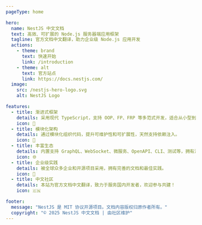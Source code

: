 ```yaml
---
pageType: home

hero:
  name: NestJS 中文文档
  text: 高效、可扩展的 Node.js 服务器端应用框架
  tagline: 官方文档中文翻译，助力企业级 Node.js 应用开发
  actions:
    - theme: brand
      text: 快速开始
      link: /introduction
    - theme: alt
      text: 官方站点
      link: https://docs.nestjs.com/
  image:
    src: /nestjs-hero-logo.svg
    alt: NestJS Logo

features:
  - title: 渐进式框架
    details: 采用现代 TypeScript，支持 OOP、FP、FRP 等多范式开发，适合从小型到大型项目。
    icon: 🚀
  - title: 模块化架构
    details: 通过模块化组织代码，提升可维护性和可扩展性，天然支持依赖注入。
    icon: 🧩
  - title: 丰富生态
    details: 内置支持 GraphQL、WebSocket、微服务、OpenAPI、CLI、测试等，拥有活跃社区。
    icon: 🌐
  - title: 企业级实践
    details: 被全球众多企业和开源项目采用，拥有完善的文档和最佳实践。
    icon: 🏢
  - title: 中文社区
    details: 本站为官方文档中文翻译，致力于服务国内开发者，欢迎参与共建！
    icon: 🇨🇳

footer:
  message: "NestJS 是 MIT 协议开源项目。文档内容版权归原作者所有。"
  copyright: "© 2025 NestJS 中文文档 | 由社区维护"
---
```

